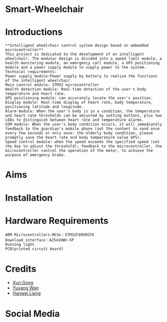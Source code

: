 # Smart-Wheelchair 
# Introductions
    **Intelligent wheelchair control system design based on embedded microcontroller**
    This project is dedicated to the development of an intelligent wheelchair. The modular design is divided into a speed limit module, a health monitoring module, an emergency call module, a GPS positioning module and a power supply module to supply power to the system. Technical requirements:
    Power supply module:Power supply by battery to realize the functions of the intelligent wheelchair.
    Main control module: STM32 microcontroller
    Health detection module: Real-time detection of the user's body temperature and heart rate. 
    GPS positioning module: can accurately locate the user's position.
    Display module: Real-time display of heart rate, body temperature, positioning latitude and longitude.
    Alarm module: When the user's body is in a condition, the temperature and heart rate thresholds can be adjusted by setting buttons, plus two LEDs to distinguish between heart rate and temperature alarms.
    GSM module: When the user's body condition occurs, it will immediately feedback to the guardian's mobile phone (set the content to send once every few seconds or only once: the elderly body condition, please promptly save the heart rate and body temperature value GPS).
    Speed control module: when the speed exceeds the specified speed (set the key to adjust the threshold), feedback to the microcontroller, the microcontroller control the operation of the motor, to achieve the purpose of emergency brake.
# Aims
# Installation
#
# Hardware Requirements
    ARM Microcontrollers-MCUs：STM32F405RGT6
    Download interface：A2541HWV-5P
    Running light
    PCB(printed circuit board)
# Credits
* [Xun Gong](https://github.com/gongsmith)  
* [Yuyang Wan](https://github.com/jkZoidberg)  
* [Hanwei Liang](https://github.com/BrippoLiang)
# Social Media

